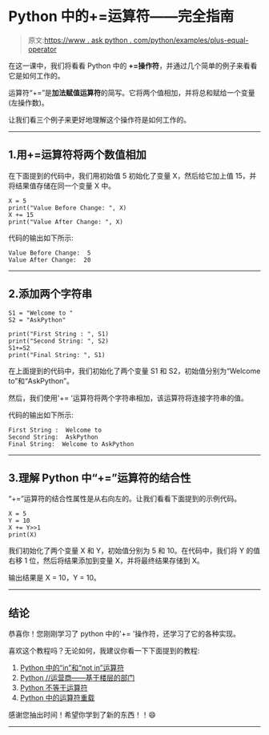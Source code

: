 # Python 中的+=运算符——完全指南

> 原文:[https://www . ask python . com/python/examples/plus-equal-operator](https://www.askpython.com/python/examples/plus-equal-operator)

在这一课中，我们将看看 Python 中的 **+=操作符**，并通过几个简单的例子来看看它是如何工作的。

运算符“+=”是**加法赋值运算符**的简写。它将两个值相加，并将总和赋给一个变量(左操作数)。

让我们看三个例子来更好地理解这个操作符是如何工作的。

* * *

## 1.用+=运算符将两个数值相加

在下面提到的代码中，我们用初始值 5 初始化了变量 X，然后给它加上值 15，并将结果值存储在同一个变量 X 中。

```
X = 5
print("Value Before Change: ", X)
X += 15
print("Value After Change: ", X)

```

代码的输出如下所示:

```
Value Before Change:  5
Value After Change:  20

```

* * *

## 2.添加两个字符串

```
S1 = "Welcome to "
S2 = "AskPython"

print("First String : ", S1)
print("Second String: ", S2)
S1+=S2
print("Final String: ", S1)

```

在上面提到的代码中，我们初始化了两个变量 S1 和 S2，初始值分别为“Welcome to”和“AskPython”。

然后，我们使用'+= '运算符将两个字符串相加，该运算符将连接字符串的值。

代码的输出如下所示:

```
First String :  Welcome to 
Second String:  AskPython
Final String:  Welcome to AskPython

```

* * *

## 3.理解 Python 中“+=”运算符的结合性

“+=”运算符的结合性属性是从右向左的。让我们看看下面提到的示例代码。

```
X = 5
Y = 10
X += Y>>1
print(X)

```

我们初始化了两个变量 X 和 Y，初始值分别为 5 和 10。在代码中，我们将 Y 的值右移 1 位，然后将结果添加到变量 X，并将最终结果存储到 X。

输出结果是 X = 10，Y = 10。

* * *

## **结论**

恭喜你！您刚刚学习了 python 中的'+= '操作符，还学习了它的各种实现。

喜欢这个教程吗？无论如何，我建议你看一下下面提到的教程:

1.  [Python 中的“in”和“not in”运算符](https://www.askpython.com/python/examples/in-and-not-in-operators-in-python)
2.  [Python //运营商——基于楼层的部门](https://www.askpython.com/python/python-floor-based-division)
3.  [Python 不等于运算符](https://www.askpython.com/python/python-not-equal-operator)
4.  [Python 中的运算符重载](https://www.askpython.com/python/operator-overloading-in-python)

感谢您抽出时间！希望你学到了新的东西！！😄

* * *
